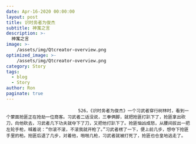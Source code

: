 ```yaml
---
date: Apr-16-2020 00:00:00
layout: post
title: 识时务者为俊杰
subtitle: 神寓之言
description: >-
  神寓之言
image: >-
    /assets/img/Qtcreator-overview.png
optimized_image: >-
    /assets/img/Qtcreator-overview.png
category: Story
tags:
  - blog
  - Story
author: Ron
paginate: true
---
```


							　　526，《识时务者为俊杰》一个习武者穿行树林时，看到一个蒙面抢匪正在抢劫一位商客。习武者二话没说，三拳俩脚，就把抢匪打趴下了，抢匪拿出砍刀，向他砍去，习武者几下功夫就夺下了刀，又把他打趴下了。抢匪恼凶成怒，从腰间拔出一把左轮手枪，喊着说：“你滚不滚，不滚我就开枪了。”习武者楞了一下，便上前几步，想夺下抢匪手里的枪。抢匪后退了几步，对着他，啪啪几枪，习武者就被打死了，抢匪也仓皇地逃走了。
							
							
						